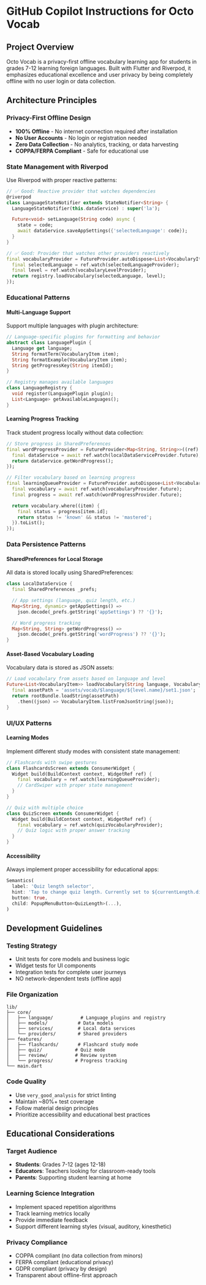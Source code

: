 # GitHub Copilot Instructions for Octo Vocab

## Project Overview
Octo Vocab is a privacy-first offline vocabulary learning app for students in grades 7-12 learning foreign languages. Built with Flutter and Riverpod, it emphasizes educational excellence and user privacy by being completely offline with no user login or data collection.

## Architecture Principles

### Privacy-First Offline Design
- **100% Offline** - No internet connection required after installation
- **No User Accounts** - No login or registration needed
- **Zero Data Collection** - No analytics, tracking, or data harvesting
- **COPPA/FERPA Compliant** - Safe for educational use

### State Management with Riverpod
Use Riverpod with proper reactive patterns:

```dart
// ✅ Good: Reactive provider that watches dependencies
@riverpod
class LanguageStateNotifier extends StateNotifier<String> {
  LanguageStateNotifier(this.dataService) : super('la');

  Future<void> setLanguage(String code) async {
    state = code;
    await dataService.saveAppSettings({'selectedLanguage': code});
  }
}

// ✅ Good: Provider that watches other providers reactively
final vocabularyProvider = FutureProvider.autoDispose<List<VocabularyItem>>((ref) async {
  final selectedLanguage = ref.watch(selectedLanguageProvider);
  final level = ref.watch(vocabularyLevelProvider);
  return registry.loadVocabulary(selectedLanguage, level);
});
```

### Educational Patterns

#### Multi-Language Support
Support multiple languages with plugin architecture:

```dart
// Language-specific plugins for formatting and behavior
abstract class LanguagePlugin {
  Language get language;
  String formatTerm(VocabularyItem item);
  String formatExample(VocabularyItem item);
  String getProgressKey(String itemId);
}

// Registry manages available languages
class LanguageRegistry {
  void register(LanguagePlugin plugin);
  List<Language> getAvailableLanguages();
}
```

#### Learning Progress Tracking
Track student progress locally without data collection:

```dart
// Store progress in SharedPreferences
final wordProgressProvider = FutureProvider<Map<String, String>>((ref) async {
  final dataService = await ref.watch(localDataServiceProvider.future);
  return dataService.getWordProgress();
});

// Filter vocabulary based on learning progress
final learningQueueProvider = FutureProvider.autoDispose<List<VocabularyItem>>((ref) async {
  final vocabulary = await ref.watch(vocabularyProvider.future);
  final progress = await ref.watch(wordProgressProvider.future);

  return vocabulary.where((item) {
    final status = progress[item.id];
    return status != 'known' && status != 'mastered';
  }).toList();
});
```

### Data Persistence Patterns

#### SharedPreferences for Local Storage
All data is stored locally using SharedPreferences:

```dart
class LocalDataService {
  final SharedPreferences _prefs;

  // App settings (language, quiz length, etc.)
  Map<String, dynamic> getAppSettings() =>
    json.decode(_prefs.getString('appSettings') ?? '{}');

  // Word progress tracking
  Map<String, String> getWordProgress() =>
    json.decode(_prefs.getString('wordProgress') ?? '{}');
}
```

#### Asset-Based Vocabulary Loading
Vocabulary data is stored as JSON assets:

```dart
// Load vocabulary from assets based on language and level
Future<List<VocabularyItem>> loadVocabulary(String language, VocabularyLevel level) {
  final assetPath = 'assets/vocab/$language/${level.name}/set1.json';
  return rootBundle.loadString(assetPath)
    .then((json) => VocabularyItem.listFromJsonString(json));
}
```

### UI/UX Patterns

#### Learning Modes
Implement different study modes with consistent state management:

```dart
// Flashcards with swipe gestures
class FlashcardsScreen extends ConsumerWidget {
  Widget build(BuildContext context, WidgetRef ref) {
    final vocabulary = ref.watch(learningQueueProvider);
    // CardSwiper with proper state management
  }
}

// Quiz with multiple choice
class QuizScreen extends ConsumerWidget {
  Widget build(BuildContext context, WidgetRef ref) {
    final vocabulary = ref.watch(quizVocabularyProvider);
    // Quiz logic with proper answer tracking
  }
}
```

#### Accessibility
Always implement proper accessibility for educational apps:

```dart
Semantics(
  label: 'Quiz length selector',
  hint: 'Tap to change quiz length. Currently set to ${currentLength.displayName}',
  button: true,
  child: PopupMenuButton<QuizLength>(...),
)
```

## Development Guidelines

### Testing Strategy
- Unit tests for core models and business logic
- Widget tests for UI components
- Integration tests for complete user journeys
- NO network-dependent tests (offline app)

### File Organization
```
lib/
├── core/
│   ├── language/          # Language plugins and registry
│   ├── models/           # Data models
│   ├── services/         # Local data services
│   └── providers/        # Shared providers
├── features/
│   ├── flashcards/       # Flashcard study mode
│   ├── quiz/            # Quiz mode
│   ├── review/          # Review system
│   └── progress/        # Progress tracking
└── main.dart
```

### Code Quality
- Use `very_good_analysis` for strict linting
- Maintain ~80%+ test coverage
- Follow material design principles
- Prioritize accessibility and educational best practices

## Educational Considerations

### Target Audience
- **Students**: Grades 7-12 (ages 12-18)
- **Educators**: Teachers looking for classroom-ready tools
- **Parents**: Supporting student learning at home

### Learning Science Integration
- Implement spaced repetition algorithms
- Track learning metrics locally
- Provide immediate feedback
- Support different learning styles (visual, auditory, kinesthetic)

### Privacy Compliance
- COPPA compliant (no data collection from minors)
- FERPA compliant (educational privacy)
- GDPR compliant (privacy by design)
- Transparent about offline-first approach
